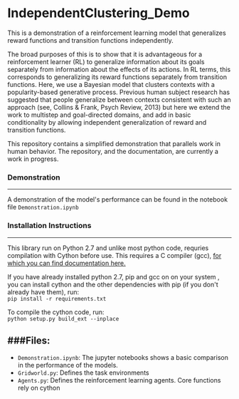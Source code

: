 # IndependentClustering_Demo

This is a demonstration of a reinforcement learning model that
generalizes reward functions and transition functions independently.  
  
The broad purposes of this is to show that it is advantageous for a
reinforcement learner (RL) to generalize information about its goals 
separately from information about the effects of its actions. In RL
 terms, this corresponds to generalizing its reward functions
 separately from transition functions. Here, we use a Bayesian model
 that clusters contexts with a popularity-based generative process.
 Previous human subject research has suggested that people generalize
 between contexts consistent with such an approach (see, Collins & Frank,
 Psych Review, 2013) but here we extend the work to multistep and
 goal-directed domains, and add in basic conditionality by allowing
 independent generalization of reward and transition functions.

This repository contains a simplified demonstration that parallels 
 work in human behavior. The repository, and the documentation, are
 currently a work in progress.

### Demonstration
---
A demonstration of the model's performance can be found in the 
notebook file `Demonstration.ipynb`


### Installation Instructions
--- 
This library run on Python 2.7 and unlike most python code, requries
 compilation with Cython before use. This requires a C compiler (gcc), 
 [for which you can find documentation here.](
 http://cython.readthedocs.io/en/latest/src/quickstart/install.html)  
 
 If you have already installed python 2.7, pip and gcc on on your system
 , you can install cython and the other dependencies with 
 pip (if you don't already have them), run:  
 ```pip install -r requirements.txt ```

 To compile the cython code, run:  
 ```python setup.py build_ext --inplace```  
  
###Files:
---
* `Demonstration.ipynb`: The jupyter notebooks shows a basic comparison in
 the performance of the models.
* `Gridworld.py`: Defines the task environments
* `Agents.py`: Defines the reinforcement learning agents. Core functions 
    rely on cython